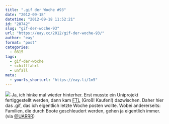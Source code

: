 ```yaml
---
title: ".gif der Woche #93"
date: "2012-09-18"
datetime: "2012-09-18 11:52:21"
id: "20742"
slug: "gif-der-woche-93"
url: "https://eay.cc/2012/gif-der-woche-93/"
author: "eay"
format: "post"
categories:
  - 0815
tags:
  - gif-der-woche
  - schifffahrt
  - unfall
meta:
  - yourls_shorturl: "https://eay.li/1m5"
---
```


![](https://eay.cc/uploads/2012/boot.gif) Ja, ich hinke mal wieder hinterher. Erst musste ein Uniprojekt fertiggestellt werden, dann kam [FTL](http://www.ftlgame.com/) (Groß! Kaufen!) dazwischen. Daher hier das .gif, das ich eigentlich letzte Woche posten wollte. Wobei andererseits: Familien, die durch Boote geschleudert werden, gehen ja eigentlich immer. (via [@UARRR](https://twitter.com/uarrr))

